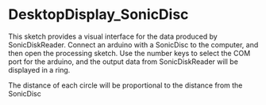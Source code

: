 

# DesktopDisplay_SonicDisc
This sketch provides a visual interface for the data produced by SonicDiskReader. Connect an arduino with a SonicDisc to the computer, and then open the processing sketch. Use the number keys to select the COM port for the arduino, and the output data from SonicDiskReader will be displayed in a ring.

The distance of each circle will be proportional to the distance from the SonicDisc
